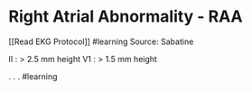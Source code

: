 # Right Atrial Abnormality - RAA
[[Read EKG Protocol]]
#learning
Source: Sabatine

II : > 2.5 mm height
V1 : > 1.5 mm height


.
.
.
#learning